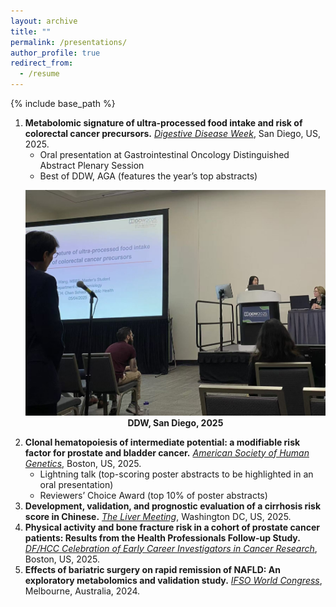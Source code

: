 ```yaml
---
layout: archive
title: ""
permalink: /presentations/
author_profile: true
redirect_from:
  - /resume
---
```


{% include base_path %}

1. **Metabolomic signature of ultra-processed food intake and risk of colorectal cancer precursors.** *[Digestive Disease Week](https://ddw.org/)*, San Diego, US, 2025.  
    - Oral presentation at Gastrointestinal Oncology Distinguished Abstract Plenary Session  
    - Best of DDW, AGA (features the year’s top abstracts)
   <p align="center">
   <img src="/assets/images/ddw2025.jpg" width="500"><br>
   <strong>DDW, San Diego, 2025</strong>
   </p>
2. **Clonal hematopoiesis of intermediate potential: a modifiable risk factor for prostate and bladder cancer.** *[American Society of Human Genetics](https://meetings.ashg.org/event/ASHG25/home)*, Boston, US, 2025. 
    - Lightning talk (top-scoring poster abstracts to be highlighted in an oral presentation) 
    - Reviewers’ Choice Award (top 10% of poster abstracts)
3. **Development, validation, and prognostic evaluation of a cirrhosis risk score in Chinese.** *[The Liver Meeting](https://www.aasld.org/the-liver-meeting)*, Washington DC, US, 2025.
4. **Physical activity and bone fracture risk in a cohort of prostate cancer patients: Results from the Health Professionals Follow-up Study.** *[DF/HCC Celebration of Early Career Investigators in Cancer Research](https://www.dfhcc.harvard.edu/events/dfhcc-celebration-of-early-career-investigators/home)*, Boston, US, 2025.
5. **Effects of bariatric surgery on rapid remission of NAFLD: An exploratory metabolomics and validation study.** *[IFSO World Congress](https://www.ifso.com/world-congress/)*, Melbourne, Australia, 2024.

